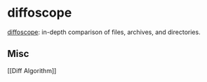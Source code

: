 # diffoscope

[diffoscope](https://diffoscope.org/): in-depth comparison of files, archives, and directories.


## Misc

[[Diff Algorithm]]

